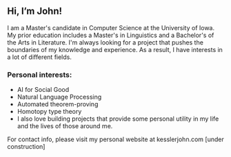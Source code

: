 ## Hi, I’m John!

I am a Master's candidate in Computer Science at the University of Iowa. My prior education includes a Master's in Linguistics and a Bachelor's of the Arts in Literature. I'm always looking for a project that pushes the boundaries of my knowledge and experience. As a result, I have interests in a lot of different fields. 

### Personal interests:
 - AI for Social Good
 - Natural Language Processing
 - Automated theorem-proving
 - Homotopy type theory
 - I also love building projects that provide some personal utility in my life and the lives of those around me. 

For contact info, please visit my personal website at kesslerjohn.com [under construction]
